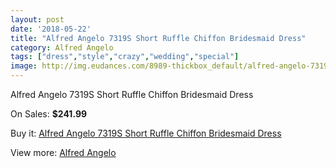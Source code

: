 ```yaml
---
layout: post
date: '2018-05-22'
title: "Alfred Angelo 7319S Short Ruffle Chiffon Bridesmaid Dress"
category: Alfred Angelo
tags: ["dress","style","crazy","wedding","special"]
image: http://img.eudances.com/8989-thickbox_default/alfred-angelo-7319s-short-ruffle-chiffon-bridesmaid-dress.jpg
---
```

Alfred Angelo 7319S Short Ruffle Chiffon Bridesmaid Dress

On Sales: **$241.99**
<a href="https://www.eudances.com/en/alfred-angelo/3018-alfred-angelo-7319s-short-ruffle-chiffon-bridesmaid-dress.html"><amp-img layout="responsive" width="600" height="600" src="//img.eudances.com/8989-thickbox_default/alfred-angelo-7319s-short-ruffle-chiffon-bridesmaid-dress.jpg" alt="Alfred Angelo 7319S Short Ruffle Chiffon Bridesmaid Dress 0" /></a>

Buy it: [Alfred Angelo 7319S Short Ruffle Chiffon Bridesmaid Dress](https://www.eudances.com/en/alfred-angelo/3018-alfred-angelo-7319s-short-ruffle-chiffon-bridesmaid-dress.html "Alfred Angelo 7319S Short Ruffle Chiffon Bridesmaid Dress")

View more: [Alfred Angelo](https://www.eudances.com/en/51-alfred-angelo "Alfred Angelo")